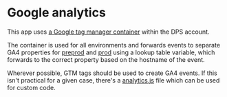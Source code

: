 # Google analytics

This app uses [a Google tag manager container](https://tagmanager.google.com/?authuser=1#/container/accounts/4429862879/containers/95433884/workspaces/20) within the DPS account.

The container is used for all environments and forwards events to separate GA4 properties for [preprod](https://analytics.google.com/analytics/web/?authuser=0#/p328727206/reports/intelligenthome) and [prod](https://analytics.google.com/analytics/web/?authuser=0#/analysis/p328735380/edit/r_8MbmLKTLWdSiHAbnscaQ) using a lookup table variable, which forwards to the correct property based on the hostname of the event.

Wherever possible, GTM tags should be used to create GA4 events. If this isn't practical for a given case, there's a [analytics.js](../assets/js/analytics.js) file which can be used for custom code.